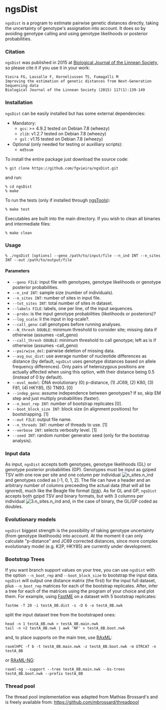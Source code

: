 # ngsDist

`ngsDist` is a program to estimate pairwise genetic distances directly, taking the uncertainty of genotype's assignation into account. It does so by avoiding genotype calling and using genotype likelihoods or posterior probabilities.

### Citation

`ngsDist` was published in 2015 at [Biological Journal of the Linnean Society](http://onlinelibrary.wiley.com/doi/10.1111/bij.12511/abstract), so please cite it if you use it in your work:

    Vieira FG, Lassalle F, Korneliussen TS, Fumagalli M
    Improving the estimation of genetic distances from Next-Generation Sequencing data
    Biological Journal of the Linnean Society (2015) 117(1):139-149

### Installation

`ngsDist` can be easily installed but has some external dependencies:

* Mandatory:
  * `gcc`: >= 4.9.2 tested on Debian 7.8 (wheezy)
  * `zlib`: v1.2.7 tested on Debian 7.8 (wheezy)
  * `gsl` : v1.15 tested on Debian 7.8 (wheezy)
* Optional (only needed for testing or auxilliary scripts):
  * `md5sum`

To install the entire package just download the source code:

    % git clone https://github.com/fgvieira/ngsDist.git

and run:

    % cd ngsDist
    % make

To run the tests (only if installed through [ngsTools](https://github.com/mfumagalli/ngsTools)):

    % make test

Executables are built into the main directory. If you wish to clean all binaries and intermediate files:

    % make clean

### Usage

    % ./ngsDist [options] --geno /path/to/input/file --n_ind INT --n_sites INT --out /path/to/output/file

#### Parameters
* `--geno FILE`: input file with genotypes, genotype likelihoods or genotype posterior probabilities.
* `--n_ind INT`: sample size (number of individuals).
* `--n_sites INT`: number of sites in input file.
* `--tot_sites INT`: total number of sites in dataset.
* `--labels FILE`: labels, one per line, of the input sequences.
* `--probs`: is the input genotype probabilities (likelihoods or posteriors)?
* `--log_scale`: Ii the input in log-scale?.
* `--call_geno`: call genotypes before running analyses.
* `--N_thresh DOUBLE`: minimum threshold to consider site; missing data if otherwise (assumes -call_geno) 
* `--call_thresh DOUBLE`: minimum threshold to call genotype; left as is if otherwise (assumes -call_geno)
* `--pairwise_del`: pairwise deletion of missing data.
* `--avg_nuc_dist`: use average number of nucleotide differences as distance (by default, `ngsDist` uses genotype distances based on allele frequency differences). Only pairs of heterozygous positions are actually affected when using this option, with their distance being 0.5 (instead of 0 by default).
* `--evol_model`: DNA evolutionary (0) p-distance, (1) JC69, (2) K80, (3) F81, (4) HKY85, (5) TN93. [0]
* `--indep_geno`: assume independence between genotypes? If so, skip EM step and just multiply probabilities (faster).
* `--n_boot_rep INT`: number of bootstrap replicates [0].
* `--boot_block_size INT`: block size (in alignment positions) for bootstrapping. [1]
* `--out FILE`: output file name.
* `--n_threads INT`: number of threads to use. [1]
* `--verbose INT`: selects verbosity level. [1]
* `--seed INT`: random number generator seed (only for the bootstrap analysis).

### Input data
As input, `ngsDist` accepts both genotypes, genotype likelihoods (GL) or genotype posterior probabilities (GP). Genotypes must be input as gziped TSV with one row per site and one column per individual ![n_sites.n_ind](http://mathurl.com/ycxtfy8u.png) and genotypes coded as [-1, 0, 1, 2]. The file can have a header and an arbitrary number of columns preceeding the actual data (that will all be ignored), much like the Beagle file format ([link](http://faculty.washington.edu/browning/beagle/beagle.html)).
As for GL and GP, `ngsDist` accepts both gzipd TSV and binary formats, but with 3 columns per individual ![3.n_sites.n_ind](http://mathurl.com/ycvy5fvx.png) and, in the case of binary, the GL/GP coded as doubles.

### Evolutionary models
`ngsDist` biggest strength is the possibility of taking genotype uncertainty (from genotype likelihoods) into account. At the moment it can only calculate "p-distance" and JC69 corrected distances, since more complex evolutionary model (e.g. K2P, HKY85) are currently under development.

### Bootstrap Trees
If you want branch support values on your tree, you can use `ngsDist` with the option `--n_boot_rep` and `--boot_block_size` to bootstrap the input data. `ngsDist` will output one distance matrix (the first) for the input full dataset, plus `--n_boot_rep` matrices for each of the bootstrap replicates. After, infer a tree for each of the matrices using the program of your choice and plot them. For example, using [FastME](http://atgc.lirmm.fr/fastme/) on a dataset with 5 bootstrap replicates:

    fastme -T 20 -i testA_8B.dist -s -D 6 -o testA_8B.nwk

split the input dataset tree from the bootstraped ones:

    head -n 1 testA_8B.nwk > testA_8B.main.nwk
    tail -n +2 testA_8B.nwk | awk 'NF' > testA_8B.boot.nwk

and, to place supports on the main tree, use [RAxML](https://github.com/stamatak/standard-RAxML):

    raxmlHPC -f b -t testA_8B.main.nwk -z testA_8B.boot.nwk -m GTRCAT -n testA_8B

or [RAxML-NG](https://github.com/amkozlov/raxml-ng):

    raxml-ng --support --tree testA_8B.main.nwk --bs-trees testA_8B.boot.nwk --prefix testA_8B

### Thread pool
The thread pool	implementation was adapted from Mathias Brossard's and is freely available from:
https://github.com/mbrossard/threadpool
